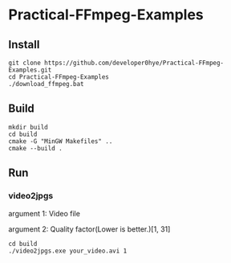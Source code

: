 # Practical-FFmpeg-Examples

## Install
```
git clone https://github.com/developer0hye/Practical-FFmpeg-Examples.git
cd Practical-FFmpeg-Examples
./download_ffmpeg.bat
```

## Build
```
mkdir build
cd build
cmake -G "MinGW Makefiles" ..
cmake --build .
```

## Run

### video2jpgs
argument 1: Video file

argument 2: Quality factor(Lower is better.)[1, 31]
```
cd build
./video2jpgs.exe your_video.avi 1
```